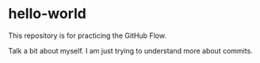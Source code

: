 # hello-world
This repository is for practicing the GitHub Flow.

Talk a bit about myself. I am just trying to understand more about commits.

